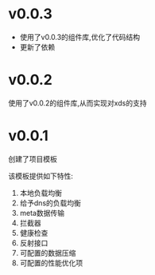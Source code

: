 # v0.0.3

+ 使用了v0.0.3的组件库,优化了代码结构
+ 更新了依赖

# v0.0.2

使用了v0.0.2的组件库,从而实现对xds的支持

# v0.0.1

创建了项目模板

该模板提供如下特性:

1. 本地负载均衡
2. 给予dns的负载均衡
3. meta数据传输
4. 拦截器
5. 健康检查
6. 反射接口
7. 可配置的数据压缩
8. 可配置的性能优化项
